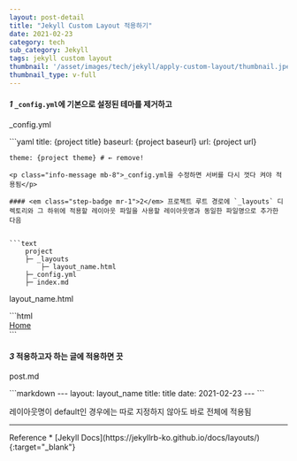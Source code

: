 ```yaml
---
layout: post-detail
title: "Jekyll Custom Layout 적용하기"
date: 2021-02-23
category: tech
sub_category: Jekyll
tags: jekyll custom layout
thumbnail: '/asset/images/tech/jekyll/apply-custom-layout/thumbnail.jpeg'
thumbnail_type: v-full
---
```


#### <em class="step-badge mr-1">1</em> `_config.yml`에 기본으로 설정된 테마를 제거하고

<p class="filename-badge">_config.yml</p>
```yaml
    title: {project title}
    baseurl: {project baseurl}
    url: {project url}
    
    theme: {project theme} # ← remove!
```
<p class="info-message mb-8">_config.yml을 수정하면 서버를 다시 껏다 켜야 적용됨</p>

#### <em class="step-badge mr-1">2</em> 프로젝트 루트 경로에 `_layouts` 디렉토리와 그 하위에 적용할 레이아웃 파일을 사용할 레이아웃명과 동일한 파일명으로 추가한 다음


```text
    project
    ├─ _layouts
        ├─ layout_name.html        
    ├─_config.yml
    ├─ index.md
```

<p class="filename-badge mt-4">layout_name.html</p>
```html
    <!DOCTYPE html>
    <html lang="en">
        <head>
            <meta charset="utf-8">
            <title>{{ site.title }}</title>
        </head>
        <body>
            <nav>
                <a href="/">Home</a>
            </nav>
            <footer></footer>
        </body>
    </html>
```
<div class="mt-8"></div>

#### <em class="step-badge mr-1">3</em> 적용하고자 하는 글에 적용하면 끗
<p class="filename-badge">post.md</p>
```markdown
    ---
    layout: layout_name
    title:  title
    date:   2021-02-23
    ---
```
<p class="info-message">레이아웃명이 default인 경우에는 따로 지정하지 않아도 바로 전체에 적용됨</p>


<hr class="mb-5 mt-8"/>
<i class="fas fa-link mr-1"></i> Reference
* [Jekyll Docs](https://jekyllrb-ko.github.io/docs/layouts/){:target="_blank"}
